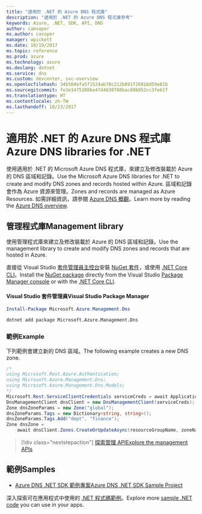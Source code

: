 ```yaml
---
title: "適用於 .NET 的 Azure DNS 程式庫"
description: "適用於 .NET 的 Azure DNS 程式庫參考"
keywords: Azure, .NET, SDK, API, DNS
author: camsoper
ms.author: casoper
manager: wpickett
ms.date: 10/19/2017
ms.topic: reference
ms.prod: azure
ms.technology: azure
ms.devlang: dotnet
ms.service: dns
ms.custom: devcenter, svc-overview
ms.openlocfilehash: 34b50defa5f1524ab70c212b091f26016d59e81b
ms.sourcegitcommit: fe3e1475208ba47d4630788bac88b952cc3fe61f
ms.translationtype: HT
ms.contentlocale: zh-TW
ms.lasthandoff: 10/23/2017
---
```

# <a name="azure-dns-libraries-for-net"></a><span data-ttu-id="3c262-104">適用於 .NET 的 Azure DNS 程式庫</span><span class="sxs-lookup"><span data-stu-id="3c262-104">Azure DNS libraries for .NET</span></span>

<span data-ttu-id="3c262-105">使用適用於 .NET 的 Microsoft Azure DNS 程式庫，來建立及修改裝載於 Azure 的 DNS 區域和記錄。</span><span class="sxs-lookup"><span data-stu-id="3c262-105">Use the Microsoft Azure DNS libraries for .NET to create and modify DNS zones and records hosted within Azure.</span></span> <span data-ttu-id="3c262-106">區域和記錄會作為 Azure 資源來管理。</span><span class="sxs-lookup"><span data-stu-id="3c262-106">Zones and records are managed as Azure Resources.</span></span> <span data-ttu-id="3c262-107">如需詳細資訊，請參閱 [Azure DNS 概觀](/azure/dns/dns-overview)。</span><span class="sxs-lookup"><span data-stu-id="3c262-107">Learn more by reading the [Azure DNS overview](/azure/dns/dns-overview).</span></span>

## <a name="management-library"></a><span data-ttu-id="3c262-108">管理程式庫</span><span class="sxs-lookup"><span data-stu-id="3c262-108">Management library</span></span>

<span data-ttu-id="3c262-109">使用管理程式庫來建立及修改裝載於 Azure 的 DNS 區域和記錄。</span><span class="sxs-lookup"><span data-stu-id="3c262-109">Use the management library to create and modify DNS zones and records that are hosted in Azure.</span></span>

<span data-ttu-id="3c262-110">直接從 Visual Studio [套件管理員主控台][PackageManager]安裝 [NuGet 套件](https://www.nuget.org/packages/Microsoft.Azure.Management.Dns)，或使用 [.NET Core CLI][DotNetCLI]。</span><span class="sxs-lookup"><span data-stu-id="3c262-110">Install the [NuGet package](https://www.nuget.org/packages/Microsoft.Azure.Management.Dns) directly from the Visual Studio [Package Manager console][PackageManager] or with the [.NET Core CLI][DotNetCLI].</span></span>

#### <a name="visual-studio-package-manager"></a><span data-ttu-id="3c262-111">Visual Studio 套件管理員</span><span class="sxs-lookup"><span data-stu-id="3c262-111">Visual Studio Package Manager</span></span>

```powershell
Install-Package Microsoft.Azure.Management.Dns
```

```bash
dotnet add package Microsoft.Azure.Management.Dns
```

### <a name="example"></a><span data-ttu-id="3c262-112">範例</span><span class="sxs-lookup"><span data-stu-id="3c262-112">Example</span></span>

<span data-ttu-id="3c262-113">下列範例會建立新的 DNS 區域。</span><span class="sxs-lookup"><span data-stu-id="3c262-113">The following example creates a new DNS zone.</span></span>

```csharp
/*
using Microsoft.Rest.Azure.Authentication;
using Microsoft.Azure.Management.Dns;
using Microsoft.Azure.Management.Dns.Models;
*/
Microsoft.Rest.ServiceClientCredentials serviceCreds = await ApplicationTokenProvider.LoginSilentAsync(tenantId, clientId, secret);
DnsManagementClient dnsClient = new DnsManagementClient(serviceCreds);            
Zone dnsZoneParams = new Zone("global");
dnsZoneParams.Tags = new Dictionary<string, string>();
dnsZoneParams.Tags.Add("dept", "finance");
Zone dnsZone =
    await dnsClient.Zones.CreateOrUpdateAsync(resourceGroupName, zoneName, dnsZoneParams, null, "*");
```

> [!div class="nextstepaction"]
> [<span data-ttu-id="3c262-114">探索管理 API</span><span class="sxs-lookup"><span data-stu-id="3c262-114">Explore the management APIs</span></span>](/dotnet/api/overview/azure/dns/management)

## <a name="samples"></a><span data-ttu-id="3c262-115">範例</span><span class="sxs-lookup"><span data-stu-id="3c262-115">Samples</span></span>

* [<span data-ttu-id="3c262-116">Azure DNS .NET SDK 範例專案</span><span class="sxs-lookup"><span data-stu-id="3c262-116">Azure DNS .NET SDK Sample Project</span></span>](https://www.microsoft.com/download/details.aspx?id=47268)

<span data-ttu-id="3c262-117">深入探索可在應用程式中使用的 [.NET 程式碼範例](https://azure.microsoft.com/resources/samples/?platform=dotnet)。</span><span class="sxs-lookup"><span data-stu-id="3c262-117">Explore more [sample .NET code](https://azure.microsoft.com/resources/samples/?platform=dotnet) you can use in your apps.</span></span>

[PackageManager]: https://docs.microsoft.com/nuget/tools/package-manager-console
[DotNetCLI]: https://docs.microsoft.com/dotnet/core/tools/dotnet-add-package
